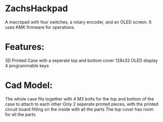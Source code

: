 # ZachsHackpad
A macropad with four switches, a rotary encoder, and an OLED screen. It uses KMK firmware for operations.

# Features:
3D Printed Case with a seperate top and bottom cover
128x32 OLED display
4 programmable keys

# Cad Model:
The whole case fits together with 4 M3 bolts for the top and bottom of the case to attach to each other
Only 2 seperate printed pieces, with the printed circuit board fitting on the inside with all the parts
The top cover has room for all the parts
